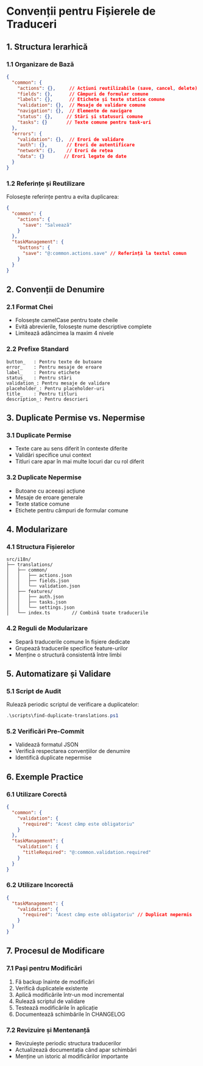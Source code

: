 # Convenții pentru Fișierele de Traduceri

## 1. Structura Ierarhică

### 1.1 Organizare de Bază
```json
{
  "common": {
    "actions": {},     // Acțiuni reutilizabile (save, cancel, delete)
    "fields": {},      // Câmpuri de formular comune
    "labels": {},      // Etichete și texte statice comune
    "validation": {},  // Mesaje de validare comune
    "navigation": {},  // Elemente de navigare
    "status": {},     // Stări și statusuri comune
    "tasks": {}       // Texte comune pentru task-uri
  },
  "errors": {
    "validation": {},  // Erori de validare
    "auth": {},       // Erori de autentificare
    "network": {},    // Erori de rețea
    "data": {}       // Erori legate de date
  }
}
```

### 1.2 Referințe și Reutilizare
Folosește referințe pentru a evita duplicarea:
```json
{
  "common": {
    "actions": {
      "save": "Salvează"
    }
  },
  "taskManagement": {
    "buttons": {
      "save": "@:common.actions.save" // Referință la textul comun
    }
  }
}
```

## 2. Convenții de Denumire

### 2.1 Format Chei
- Folosește camelCase pentru toate cheile
- Evită abrevierile, folosește nume descriptive complete
- Limitează adâncimea la maxim 4 nivele

### 2.2 Prefixe Standard
```
button_   : Pentru texte de butoane
error_    : Pentru mesaje de eroare
label_    : Pentru etichete
status_   : Pentru stări
validation_: Pentru mesaje de validare
placeholder_: Pentru placeholder-uri
title_    : Pentru titluri
description_: Pentru descrieri
```

## 3. Duplicate Permise vs. Nepermise

### 3.1 Duplicate Permise
- Texte care au sens diferit în contexte diferite
- Validări specifice unui context
- Titluri care apar în mai multe locuri dar cu rol diferit

### 3.2 Duplicate Nepermise
- Butoane cu aceeași acțiune
- Mesaje de eroare generale
- Texte statice comune
- Etichete pentru câmpuri de formular comune

## 4. Modularizare

### 4.1 Structura Fișierelor
```
src/i18n/
├── translations/
│   ├── common/
│   │   ├── actions.json
│   │   ├── fields.json
│   │   └── validation.json
│   ├── features/
│   │   ├── auth.json
│   │   ├── tasks.json
│   │   └── settings.json
│   └── index.ts        // Combină toate traducerile
```

### 4.2 Reguli de Modularizare
- Separă traducerile comune în fișiere dedicate
- Grupează traducerile specifice feature-urilor
- Menține o structură consistentă între limbi

## 5. Automatizare și Validare

### 5.1 Script de Audit
Rulează periodic scriptul de verificare a duplicatelor:
```powershell
.\scripts\find-duplicate-translations.ps1
```

### 5.2 Verificări Pre-Commit
- Validează formatul JSON
- Verifică respectarea convențiilor de denumire
- Identifică duplicate nepermise

## 6. Exemple Practice

### 6.1 Utilizare Corectă
```json
{
  "common": {
    "validation": {
      "required": "Acest câmp este obligatoriu"
    }
  },
  "taskManagement": {
    "validation": {
      "titleRequired": "@:common.validation.required"
    }
  }
}
```

### 6.2 Utilizare Incorectă
```json
{
  "taskManagement": {
    "validation": {
      "required": "Acest câmp este obligatoriu" // Duplicat nepermis
    }
  }
}
```

## 7. Procesul de Modificare

### 7.1 Pași pentru Modificări
1. Fă backup înainte de modificări
2. Verifică duplicatele existente
3. Aplică modificările într-un mod incremental
4. Rulează scriptul de validare
5. Testează modificările în aplicație
6. Documentează schimbările în CHANGELOG

### 7.2 Revizuire și Mentenanță
- Revizuiește periodic structura traducerilor
- Actualizează documentația când apar schimbări
- Menține un istoric al modificărilor importante
